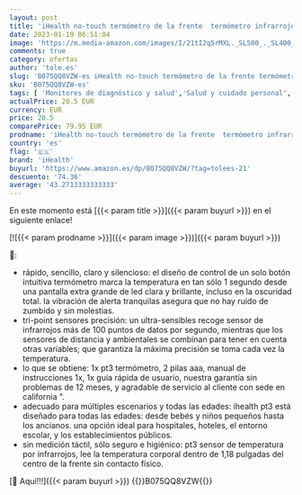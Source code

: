 ```yaml
---
layout: post
title: 'iHealth no-touch termómetro de la frente  termómetro infrarrojo digital para adultos y niños  sin contacto termómetro para bebés con 3 sensores ultrasensibles  pt3 '
date: 2023-01-19 06:51:04
image: 'https://m.media-amazon.com/images/I/21tI2q5rMXL._SL500_._SL400_.jpg'
comments: true
category: ofertas
author: 'tole.es'
slug: 'B075QQ8VZW-es iHealth no-touch termómetro de la frente termómetro...'
sku: 'B075QQ8VZW-es'
tags: [ 'Monitores de diagnóstico y salud','Salud y cuidado personal','Suministros y equipamiento médico','Termómetros de frente','Termómetros médicos','Termómetros y accesorios','bebés','ihealth','🇪🇸', ]
actualPrice: 20.5 EUR
currency: EUR
price: 20.5
comparePrice: 79.95 EUR
prodname: 'iHealth no-touch termómetro de la frente  termómetro infrarrojo digital para adultos y niños  sin contacto termómetro para bebés con 3 sensores ultrasensibles  pt3 '
country: 'es'
flag: '🇪🇸'
brand: 'iHealth'
buyurl: 'https://www.amazon.es/dp/B075QQ8VZW/?tag=tolees-21'
descuento: '74.36'
average: '43.2713333333333'
---
```


En este momento está [{{< param title >}}]({{< param buyurl >}}) en el siguiente enlace!

[![{{< param prodname >}}]({{< param image >}})]({{< param buyurl >}})

🔎:

- rápido, sencillo, claro y silencioso: el diseño de control de un solo botón intuitiva termómetro marca la temperatura en tan sólo 1 segundo desde una pantalla extra grande de led clara y brillante, incluso en la oscuridad total. la vibración de alerta tranquilas asegura que no hay ruido de zumbido y sin molestias.
- tri-point sensores precisión: un ultra-sensibles recoge sensor de infrarrojos más de 100 puntos de datos por segundo, mientras que los sensores de distancia y ambientales se combinan para tener en cuenta otras variables; que garantiza la máxima precisión se toma cada vez la temperatura.
- lo que se obtiene: 1x pt3 termómetro, 2 pilas aaa, manual de instrucciones 1x, 1x guía rápida de usuario, nuestra garantía sin problemas de 12 meses, y agradable de servicio al cliente con sede en california ".
- adecuado para múltiples escenarios y todas las edades: ihealth pt3 está diseñado para todas las edades: desde bebés y niños pequeños hasta los ancianos. una opción ideal para hospitales, hoteles, el entorno escolar, y los establecimientos públicos.
- sin medición táctil, sólo seguro e higiénico: pt3 sensor de temperatura por infrarrojos, lee la temperatura corporal dentro de 1,18 pulgadas del centro de la frente sin contacto físico.

[🛒 Aquí!!!]({{< param buyurl >}})
{{<world>}}B075QQ8VZW{{</world>}}
